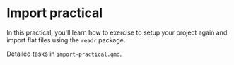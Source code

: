 # Import practical

In this practical, you'll learn how to
exercise to setup your project again and 
import flat files using the `readr` package.

Detailed tasks in `import-practical.qmd`.